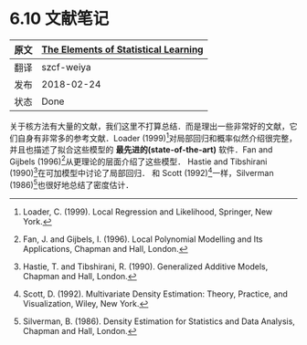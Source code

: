 # 6.10 文献笔记

| 原文   | [The Elements of Statistical Learning](https://esl.hohoweiya.xyz/book/The%20Elements%20of%20Statistical%20Learning.pdf) |
| ---- | ---------------------------------------- |
| 翻译   | szcf-weiya                               |
| 发布 | 2018-02-24 |
| 状态 | Done |

关于核方法有大量的文献，我们这里不打算总结．而是理出一些非常好的文献，它们自身有非常多的参考文献．Loader (1999)[^1]对局部回归和概率似然介绍很完整，并且也描述了拟合这些模型的 **最先进的(state-of-the-art)** 软件．Fan and Gijbels (1996)[^2]从更理论的层面介绍了这些模型． Hastie and Tibshirani (1990)[^3]在可加模型中讨论了局部回归． 和 Scott (1992)[^5]一样，Silverman (1986)[^4]也很好地总结了密度估计．

[^1]: Loader, C. (1999). Local Regression and Likelihood, Springer, New York.
[^2]: Fan, J. and Gijbels, I. (1996). Local Polynomial Modelling and Its Applications, Chapman and Hall, London.
[^3]: Hastie, T. and Tibshirani, R. (1990). Generalized Additive Models, Chapman and Hall, London.
[^4]: Silverman, B. (1986). Density Estimation for Statistics and Data Analysis, Chapman and Hall, London.
[^5]: Scott, D. (1992). Multivariate Density Estimation: Theory, Practice, and Visualization, Wiley, New York.
